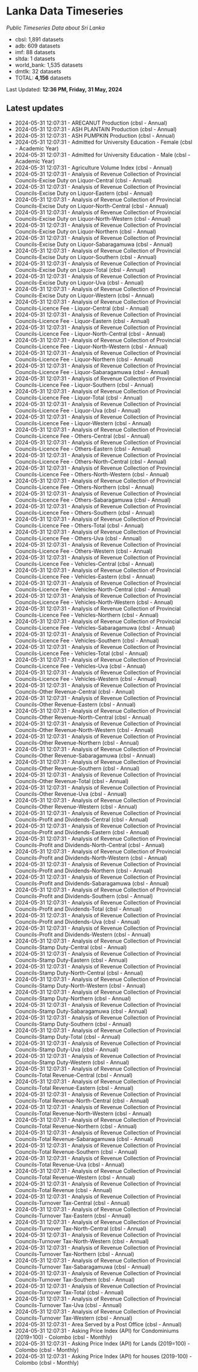 # Lanka Data Timeseries
*Public Timeseries Data about Sri Lanka*

* cbsl: 1,891 datasets
* adb: 609 datasets
* imf: 88 datasets
* sltda: 1 datasets
* world_bank: 1,535 datasets
* dmtlk: 32 datasets
* TOTAL: **4,156** datasets

Last Updated: **12:36 PM, Friday, 31 May, 2024**

## Latest updates

* 2024-05-31 12:07:31 - ARECANUT Production (cbsl - Annual)
* 2024-05-31 12:07:31 - ASH PLANTAIN Production (cbsl - Annual)
* 2024-05-31 12:07:31 - ASH PUMPKIN Production (cbsl - Annual)
* 2024-05-31 12:07:31 - Admitted for University Education - Female (cbsl - Academic Year)
* 2024-05-31 12:07:31 - Admitted for University Education - Male (cbsl - Academic Year)
* 2024-05-31 12:07:31 - Agriculture Volume Index (cbsl - Annual)
* 2024-05-31 12:07:31 - Analysis of Revenue Collection of Provincial Councils-Excise Duty on Liquor-Central (cbsl - Annual)
* 2024-05-31 12:07:31 - Analysis of Revenue Collection of Provincial Councils-Excise Duty on Liquor-Eastern (cbsl - Annual)
* 2024-05-31 12:07:31 - Analysis of Revenue Collection of Provincial Councils-Excise Duty on Liquor-North-Central (cbsl - Annual)
* 2024-05-31 12:07:31 - Analysis of Revenue Collection of Provincial Councils-Excise Duty on Liquor-North-Western (cbsl - Annual)
* 2024-05-31 12:07:31 - Analysis of Revenue Collection of Provincial Councils-Excise Duty on Liquor-Northern (cbsl - Annual)
* 2024-05-31 12:07:31 - Analysis of Revenue Collection of Provincial Councils-Excise Duty on Liquor-Sabaragamuwa (cbsl - Annual)
* 2024-05-31 12:07:31 - Analysis of Revenue Collection of Provincial Councils-Excise Duty on Liquor-Southern (cbsl - Annual)
* 2024-05-31 12:07:31 - Analysis of Revenue Collection of Provincial Councils-Excise Duty on Liquor-Total (cbsl - Annual)
* 2024-05-31 12:07:31 - Analysis of Revenue Collection of Provincial Councils-Excise Duty on Liquor-Uva (cbsl - Annual)
* 2024-05-31 12:07:31 - Analysis of Revenue Collection of Provincial Councils-Excise Duty on Liquor-Western (cbsl - Annual)
* 2024-05-31 12:07:31 - Analysis of Revenue Collection of Provincial Councils-Licence Fee - Liquor-Central (cbsl - Annual)
* 2024-05-31 12:07:31 - Analysis of Revenue Collection of Provincial Councils-Licence Fee - Liquor-Eastern (cbsl - Annual)
* 2024-05-31 12:07:31 - Analysis of Revenue Collection of Provincial Councils-Licence Fee - Liquor-North-Central (cbsl - Annual)
* 2024-05-31 12:07:31 - Analysis of Revenue Collection of Provincial Councils-Licence Fee - Liquor-North-Western (cbsl - Annual)
* 2024-05-31 12:07:31 - Analysis of Revenue Collection of Provincial Councils-Licence Fee - Liquor-Northern (cbsl - Annual)
* 2024-05-31 12:07:31 - Analysis of Revenue Collection of Provincial Councils-Licence Fee - Liquor-Sabaragamuwa (cbsl - Annual)
* 2024-05-31 12:07:31 - Analysis of Revenue Collection of Provincial Councils-Licence Fee - Liquor-Southern (cbsl - Annual)
* 2024-05-31 12:07:31 - Analysis of Revenue Collection of Provincial Councils-Licence Fee - Liquor-Total (cbsl - Annual)
* 2024-05-31 12:07:31 - Analysis of Revenue Collection of Provincial Councils-Licence Fee - Liquor-Uva (cbsl - Annual)
* 2024-05-31 12:07:31 - Analysis of Revenue Collection of Provincial Councils-Licence Fee - Liquor-Western (cbsl - Annual)
* 2024-05-31 12:07:31 - Analysis of Revenue Collection of Provincial Councils-Licence Fee - Others-Central (cbsl - Annual)
* 2024-05-31 12:07:31 - Analysis of Revenue Collection of Provincial Councils-Licence Fee - Others-Eastern (cbsl - Annual)
* 2024-05-31 12:07:31 - Analysis of Revenue Collection of Provincial Councils-Licence Fee - Others-North-Central (cbsl - Annual)
* 2024-05-31 12:07:31 - Analysis of Revenue Collection of Provincial Councils-Licence Fee - Others-North-Western (cbsl - Annual)
* 2024-05-31 12:07:31 - Analysis of Revenue Collection of Provincial Councils-Licence Fee - Others-Northern (cbsl - Annual)
* 2024-05-31 12:07:31 - Analysis of Revenue Collection of Provincial Councils-Licence Fee - Others-Sabaragamuwa (cbsl - Annual)
* 2024-05-31 12:07:31 - Analysis of Revenue Collection of Provincial Councils-Licence Fee - Others-Southern (cbsl - Annual)
* 2024-05-31 12:07:31 - Analysis of Revenue Collection of Provincial Councils-Licence Fee - Others-Total (cbsl - Annual)
* 2024-05-31 12:07:31 - Analysis of Revenue Collection of Provincial Councils-Licence Fee - Others-Uva (cbsl - Annual)
* 2024-05-31 12:07:31 - Analysis of Revenue Collection of Provincial Councils-Licence Fee - Others-Western (cbsl - Annual)
* 2024-05-31 12:07:31 - Analysis of Revenue Collection of Provincial Councils-Licence Fee - Vehicles-Central (cbsl - Annual)
* 2024-05-31 12:07:31 - Analysis of Revenue Collection of Provincial Councils-Licence Fee - Vehicles-Eastern (cbsl - Annual)
* 2024-05-31 12:07:31 - Analysis of Revenue Collection of Provincial Councils-Licence Fee - Vehicles-North-Central (cbsl - Annual)
* 2024-05-31 12:07:31 - Analysis of Revenue Collection of Provincial Councils-Licence Fee - Vehicles-North-Western (cbsl - Annual)
* 2024-05-31 12:07:31 - Analysis of Revenue Collection of Provincial Councils-Licence Fee - Vehicles-Northern (cbsl - Annual)
* 2024-05-31 12:07:31 - Analysis of Revenue Collection of Provincial Councils-Licence Fee - Vehicles-Sabaragamuwa (cbsl - Annual)
* 2024-05-31 12:07:31 - Analysis of Revenue Collection of Provincial Councils-Licence Fee - Vehicles-Southern (cbsl - Annual)
* 2024-05-31 12:07:31 - Analysis of Revenue Collection of Provincial Councils-Licence Fee - Vehicles-Total (cbsl - Annual)
* 2024-05-31 12:07:31 - Analysis of Revenue Collection of Provincial Councils-Licence Fee - Vehicles-Uva (cbsl - Annual)
* 2024-05-31 12:07:31 - Analysis of Revenue Collection of Provincial Councils-Licence Fee - Vehicles-Western (cbsl - Annual)
* 2024-05-31 12:07:31 - Analysis of Revenue Collection of Provincial Councils-Other Revenue-Central (cbsl - Annual)
* 2024-05-31 12:07:31 - Analysis of Revenue Collection of Provincial Councils-Other Revenue-Eastern (cbsl - Annual)
* 2024-05-31 12:07:31 - Analysis of Revenue Collection of Provincial Councils-Other Revenue-North-Central (cbsl - Annual)
* 2024-05-31 12:07:31 - Analysis of Revenue Collection of Provincial Councils-Other Revenue-North-Western (cbsl - Annual)
* 2024-05-31 12:07:31 - Analysis of Revenue Collection of Provincial Councils-Other Revenue-Northern (cbsl - Annual)
* 2024-05-31 12:07:31 - Analysis of Revenue Collection of Provincial Councils-Other Revenue-Sabaragamuwa (cbsl - Annual)
* 2024-05-31 12:07:31 - Analysis of Revenue Collection of Provincial Councils-Other Revenue-Southern (cbsl - Annual)
* 2024-05-31 12:07:31 - Analysis of Revenue Collection of Provincial Councils-Other Revenue-Total (cbsl - Annual)
* 2024-05-31 12:07:31 - Analysis of Revenue Collection of Provincial Councils-Other Revenue-Uva (cbsl - Annual)
* 2024-05-31 12:07:31 - Analysis of Revenue Collection of Provincial Councils-Other Revenue-Western (cbsl - Annual)
* 2024-05-31 12:07:31 - Analysis of Revenue Collection of Provincial Councils-Profit and Dividends-Central (cbsl - Annual)
* 2024-05-31 12:07:31 - Analysis of Revenue Collection of Provincial Councils-Profit and Dividends-Eastern (cbsl - Annual)
* 2024-05-31 12:07:31 - Analysis of Revenue Collection of Provincial Councils-Profit and Dividends-North-Central (cbsl - Annual)
* 2024-05-31 12:07:31 - Analysis of Revenue Collection of Provincial Councils-Profit and Dividends-North-Western (cbsl - Annual)
* 2024-05-31 12:07:31 - Analysis of Revenue Collection of Provincial Councils-Profit and Dividends-Northern (cbsl - Annual)
* 2024-05-31 12:07:31 - Analysis of Revenue Collection of Provincial Councils-Profit and Dividends-Sabaragamuwa (cbsl - Annual)
* 2024-05-31 12:07:31 - Analysis of Revenue Collection of Provincial Councils-Profit and Dividends-Southern (cbsl - Annual)
* 2024-05-31 12:07:31 - Analysis of Revenue Collection of Provincial Councils-Profit and Dividends-Total (cbsl - Annual)
* 2024-05-31 12:07:31 - Analysis of Revenue Collection of Provincial Councils-Profit and Dividends-Uva (cbsl - Annual)
* 2024-05-31 12:07:31 - Analysis of Revenue Collection of Provincial Councils-Profit and Dividends-Western (cbsl - Annual)
* 2024-05-31 12:07:31 - Analysis of Revenue Collection of Provincial Councils-Stamp Duty-Central (cbsl - Annual)
* 2024-05-31 12:07:31 - Analysis of Revenue Collection of Provincial Councils-Stamp Duty-Eastern (cbsl - Annual)
* 2024-05-31 12:07:31 - Analysis of Revenue Collection of Provincial Councils-Stamp Duty-North-Central (cbsl - Annual)
* 2024-05-31 12:07:31 - Analysis of Revenue Collection of Provincial Councils-Stamp Duty-North-Western (cbsl - Annual)
* 2024-05-31 12:07:31 - Analysis of Revenue Collection of Provincial Councils-Stamp Duty-Northern (cbsl - Annual)
* 2024-05-31 12:07:31 - Analysis of Revenue Collection of Provincial Councils-Stamp Duty-Sabaragamuwa (cbsl - Annual)
* 2024-05-31 12:07:31 - Analysis of Revenue Collection of Provincial Councils-Stamp Duty-Southern (cbsl - Annual)
* 2024-05-31 12:07:31 - Analysis of Revenue Collection of Provincial Councils-Stamp Duty-Total (cbsl - Annual)
* 2024-05-31 12:07:31 - Analysis of Revenue Collection of Provincial Councils-Stamp Duty-Uva (cbsl - Annual)
* 2024-05-31 12:07:31 - Analysis of Revenue Collection of Provincial Councils-Stamp Duty-Western (cbsl - Annual)
* 2024-05-31 12:07:31 - Analysis of Revenue Collection of Provincial Councils-Total Revenue-Central (cbsl - Annual)
* 2024-05-31 12:07:31 - Analysis of Revenue Collection of Provincial Councils-Total Revenue-Eastern (cbsl - Annual)
* 2024-05-31 12:07:31 - Analysis of Revenue Collection of Provincial Councils-Total Revenue-North-Central (cbsl - Annual)
* 2024-05-31 12:07:31 - Analysis of Revenue Collection of Provincial Councils-Total Revenue-North-Western (cbsl - Annual)
* 2024-05-31 12:07:31 - Analysis of Revenue Collection of Provincial Councils-Total Revenue-Northern (cbsl - Annual)
* 2024-05-31 12:07:31 - Analysis of Revenue Collection of Provincial Councils-Total Revenue-Sabaragamuwa (cbsl - Annual)
* 2024-05-31 12:07:31 - Analysis of Revenue Collection of Provincial Councils-Total Revenue-Southern (cbsl - Annual)
* 2024-05-31 12:07:31 - Analysis of Revenue Collection of Provincial Councils-Total Revenue-Uva (cbsl - Annual)
* 2024-05-31 12:07:31 - Analysis of Revenue Collection of Provincial Councils-Total Revenue-Western (cbsl - Annual)
* 2024-05-31 12:07:31 - Analysis of Revenue Collection of Provincial Councils-Total Revenue (cbsl - Annual)
* 2024-05-31 12:07:31 - Analysis of Revenue Collection of Provincial Councils-Turnover Tax-Central (cbsl - Annual)
* 2024-05-31 12:07:31 - Analysis of Revenue Collection of Provincial Councils-Turnover Tax-Eastern (cbsl - Annual)
* 2024-05-31 12:07:31 - Analysis of Revenue Collection of Provincial Councils-Turnover Tax-North-Central (cbsl - Annual)
* 2024-05-31 12:07:31 - Analysis of Revenue Collection of Provincial Councils-Turnover Tax-North-Western (cbsl - Annual)
* 2024-05-31 12:07:31 - Analysis of Revenue Collection of Provincial Councils-Turnover Tax-Northern (cbsl - Annual)
* 2024-05-31 12:07:31 - Analysis of Revenue Collection of Provincial Councils-Turnover Tax-Sabaragamuwa (cbsl - Annual)
* 2024-05-31 12:07:31 - Analysis of Revenue Collection of Provincial Councils-Turnover Tax-Southern (cbsl - Annual)
* 2024-05-31 12:07:31 - Analysis of Revenue Collection of Provincial Councils-Turnover Tax-Total (cbsl - Annual)
* 2024-05-31 12:07:31 - Analysis of Revenue Collection of Provincial Councils-Turnover Tax-Uva (cbsl - Annual)
* 2024-05-31 12:07:31 - Analysis of Revenue Collection of Provincial Councils-Turnover Tax-Western (cbsl - Annual)
* 2024-05-31 12:07:31 - Area Served by a Post Office (cbsl - Annual)
* 2024-05-31 12:07:31 - Asking Price Index (API) for Condominiums (2019=100) - Colombo (cbsl - Monthly)
* 2024-05-31 12:07:31 - Asking Price Index (API) for Lands (2019=100) - Colombo (cbsl - Monthly)
* 2024-05-31 12:07:31 - Asking Price Index (API) for houses (2019-100) - Colombo (cbsl - Monthly)